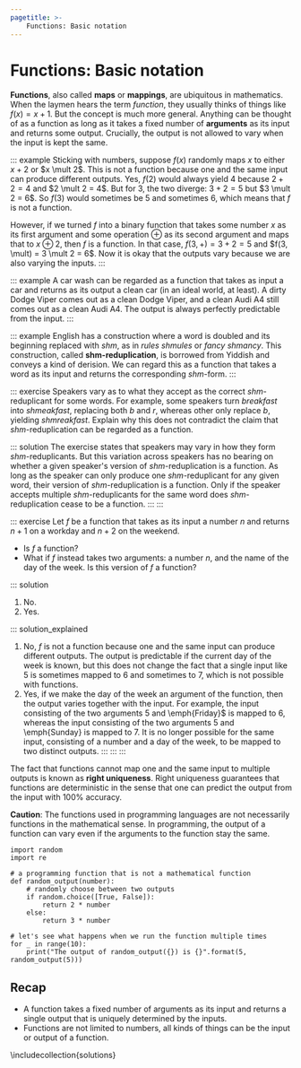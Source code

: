 ```yaml
---
pagetitle: >-
    Functions: Basic notation
---
```


# Functions: Basic notation

**Functions**, also called **maps** or **mappings**, are ubiquitous in mathematics.
When the laymen hears the term *function*, they usually thinks of things like $f(x) = x + 1$.
But the concept is much more general.
Anything can be thought of as a function as long as it takes a fixed number of **arguments** as its input and returns some output.
Crucially, the output is not allowed to vary when the input is kept the same.

::: example
Sticking with numbers, suppose $f(x)$ randomly maps $x$ to either $x+2$ or $x \mult 2$.
This is not a function because one and the same input can produce different outputs.
Yes, $f(2)$ would always yield $4$ because $2 + 2 = 4$ and $2 \mult 2 = 4$.
But for $3$, the two diverge: $3 + 2 = 5$ but $3 \mult 2 = 6$.
So $f(3)$ would sometimes be $5$ and sometimes $6$, which means that $f$ is not a function.

However, if we turned $f$ into a binary function that takes some number $x$ as its first argument and some operation $\oplus$ as its second argument and maps that to $x \oplus 2$, then $f$ is a function.
In that case, $f(3, +) = 3 + 2 = 5$ and $f(3, \mult) = 3 \mult 2 = 6$.
Now it is okay that the outputs vary because we are also varying the inputs.
:::

::: example
A car wash can be regarded as a function that takes as input a car and returns as its output a clean car (in an ideal world, at least).
A dirty Dodge Viper comes out as a clean Dodge Viper, and a clean Audi A4 still comes out as a clean Audi A4.
The output is always perfectly predictable from the input.
:::

::: example
English has a construction where a word is doubled and its beginning replaced with *shm*, as in *rules shmules* or *fancy shmancy*.
This construction, called **shm-reduplication**, is borrowed from Yiddish and conveys a kind of derision.
We can regard this as a function that takes a word as its input and returns the corresponding *shm*-form.
:::

::: exercise
Speakers vary as to what they accept as the correct *shm*-reduplicant for some words.
For example, some speakers turn *breakfast* into *shmeakfast*, replacing both *b* and *r*, whereas other only replace *b*, yielding *shmreakfast*.
Explain why this does not contradict the claim that *shm*-reduplication can be regarded as a function.

::: solution
The exercise states that speakers may vary in how they form *shm*-reduplicants.
But this variation across speakers has no bearing on whether a given speaker's version of *shm*-reduplication is a function.
As long as the speaker can only produce one *shm*-reduplicant for any given word, their version of *shm*-reduplication is a function.
Only if the speaker accepts multiple *shm*-reduplicants for the same word does *shm*-reduplication cease to be a function.
:::
:::

::: exercise
Let $f$ be a function that takes as its input a number $n$ and returns $n+1$ on a workday and $n+2$ on the weekend.

- Is $f$ a function?
- What if $f$ instead takes two arguments: a number $n$, and the name of the day of the week.
  Is this version of $f$ a function?

::: solution
1. No.
2. Yes.

::: solution_explained
1. No, $f$ is not a function because one and the same input can produce different outputs.
   The output is predictable if the current day of the week is known, but this does not change the fact that a single input like $5$ is sometimes mapped to $6$ and sometimes to $7$, which is not possible with functions.
2. Yes, if we make the day of the week an argument of the function, then the output varies together with the input.
   For example, the input consisting of the two arguments $5$ and \emph{Friday}$ is mapped to $6$, whereas the input consisting of the two arguments $5$ and \emph{Sunday} is mapped to $7$.
   It is no longer possible for the same input, consisting of a number and a day of the week, to be mapped to two distinct outputs.
:::
:::
:::

The fact that functions cannot map one and the same input to multiple outputs is known as **right uniqueness**.
Right uniqueness guarantees that functions are deterministic in the sense that one can predict the output from the input with 100% accuracy.

**Caution**: The functions used in programming languages are not necessarily functions in the mathematical sense.
In programming, the output of a function can vary even if the arguments to the function stay the same.

``` jupyterpython
import random
import re

# a programming function that is not a mathematical function
def random_output(number):
    # randomly choose between two outputs
    if random.choice([True, False]):
        return 2 * number
    else:
        return 3 * number

# let's see what happens when we run the function multiple times
for _ in range(10):
    print("The output of random_output({}) is {}".format(5, random_output(5)))
```

<!-- ```python -->
<!-- import random -->
<!-- import re -->
<!-- import ipywidgets -->
<!-- from ipywidgets import Button, Layout -->
<!--  -->
<!-- from IPython.display import display -->
<!--  -->
<!-- # a programming function that is not a mathematical function -->
<!-- def random_output(number): -->
<!--     # randomly choose between two outputs -->
<!--     if random.choice([True, False]): -->
<!--         return 2 * number -->
<!--     else: -->
<!--         return 3 * number -->
<!--  -->
<!-- b = ipywidgets.Button(description='Click to run randomization', -->
<!--            layout=Layout(width='50%', height='80px')) -->
<!-- display(b) -->
<!--  -->
<!-- def on_button_clicked(b): -->
<!--     for _ in range(10): -->
<!--         print("The output of random_output({}) is {}".format(5, random_output(5))) -->
<!--      -->
<!-- b.on_click(on_button_clicked) -->
<!-- ``` -->

## Recap

- A function takes a fixed number of arguments as its input and returns a single output that is uniquely determined by the inputs.
- Functions are not limited to numbers, all kinds of things can be the input or output of a function.

\includecollection{solutions}
